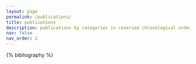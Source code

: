 ```yaml
---
layout: page
permalink: /publications/
title: publications
description: publications by categories in reversed chronological order. generated by jekyll-scholar.
nav: false 
nav_order: 2
---
```

<!-- _pages/publications.md -->
<div class="publications">

{% bibliography %}

</div>
